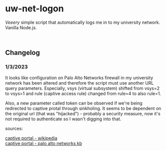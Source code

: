 # uw-net-logon

*Veeery* simple script that automatically logs me in to my university network. Vanilla Node.js.

<br />

## Changelog

### 1/3/2023 
It looks like configuration on Palo Alto Networks firewall in my university network has been altered and therefore the script must use another URL query parameters. Especially, vsys (virtual subsystem) shifted from vsys=2 to vsys=1 and rule (captive access rule) changed from rule=4 to also rule=1.


Also, a new parameter called token can be observed if we're being redirected to captive protal through sinkholing. It seems to be dependent on the original url (that was "hijacked") - probably a security measure, now it's not required to authenticate so I wasn't digging into that.

sources:

[captive portal - wikipedia](https://en.wikipedia.org/wiki/Captive_portal) <br />
[captive portal - palo alto networks kb](https://knowledgebase.paloaltonetworks.com/KCSArticleDetail?id=kA14u000000CqbiCAC)
